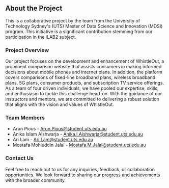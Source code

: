 ## About the Project

This is a collaborative project by the team from the University of Technology Sydney's (UTS) Master of Data Science and Innovation (MDSI) program. This initiative is a significant contribution stemming from our participation in the iLAB2 subject.

### Project Overview

Our project focuses on the development and enhancement of WhistleOut, a prominent comparison website that assists consumers in making informed decisions about mobile phones and internet plans. In addition, the platform covers comparisons of fixed-line broadband plans, wireless broadband plans, 5G plans, consumer products, and subscription TV service offerings. As a team of four driven individuals, we have pooled our expertise, skills, and enthusiasm to tackle this challenge head-on. With the guidance of our instructors and mentors, we are committed to delivering a robust solution that aligns with the vision and values of WhistleOut.

### Team Members

- Arun Pious - Arun.Pious@student.uts.edu.au
- Anika Islam Aishwarja - Anika.I.Aishwarja@student.uts.edu.au
- Ari Lam - Ari.Lam@student.uts.edu.au
- Mostafa Mohiuddin Jalal - Mostafa.M.Jalal@student.uts.edu.au

### Contact Us

Feel free to reach out to us for any inquiries, feedback, or collaboration opportunities. We look forward to sharing our progress and achievements with the broader community.
